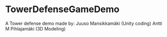 # TowerDefenseGameDemo
A Tower defense demo made by:
Juuso Mansikkamäki (Unity coding)
Antti M Pihlajamäki (3D Modeling)
